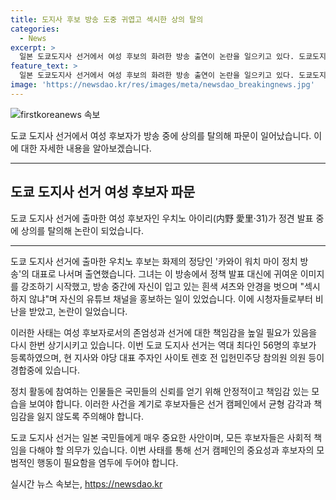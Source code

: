 ```yaml
---
title: 도지사 후보 방송 도중 귀엽고 섹시한 상의 탈의
categories:
  - News
excerpt: >
  일본 도쿄도지사 선거에서 여성 후보의 화려한 방송 출연이 논란을 일으키고 있다. 도쿄도지사 후보인 우치노 아이리는 정견 발표 중에 상의와 안경을 벗으며 자신의 유튜브 채널을 홍보했다. 이로 인해 시청자들로부터 비난이 일었고, 일부는 일본의 수치라며 격한 반응을 보였다. 이 같은 논란이 예상보다 큰 화제를 모으는 가운데, 내달 7일로 다가온 도쿄도지사 선거가 이목을 끌고 있다. #일본 #선거 #도쿄도지사선거 #여성후보탈의 #우치노아이리
feature_text: >
  일본 도쿄도지사 선거에서 여성 후보의 화려한 방송 출연이 논란을 일으키고 있다. 도쿄도지사 후보인 우치노 아이리는 정견 발표 중에 상의와 안경을 벗으며 자신의 유튜브 채널을 홍보했다. 이로 인해 시청자들로부터 비난이 일었고, 일부는 일본의 수치라며 격한 반응을 보였다. 이 같은 논란이 예상보다 큰 화제를 모으는 가운데, 내달 7일로 다가온 도쿄도지사 선거가 이목을 끌고 있다. #일본 #선거 #도쿄도지사선거 #여성후보탈의 #우치노아이리
image: 'https://newsdao.kr/res/images/meta/newsdao_breakingnews.jpg'
---
```


<p><img src="https://newsdao.kr/res/images/meta/newsdao_breakingnews.jpg" alt="firstkoreanews 속보" /></p>

<p>도쿄 도지사 선거에서 여성 후보자가 방송 중에 상의를 탈의해 파문이 일어났습니다. 이에 대한 자세한 내용을 알아보겠습니다.</p>

<hr />

<h2 data-ke-size="size26">도쿄 도지사 선거 여성 후보자 파문</h2>

<p>도쿄 도지사 선거에 출마한 여성 후보자인 우치노 아이리(内野 愛里·31)가 정견 발표 중에 상의를 탈의해 논란이 되었습니다.</p>

<hr />

<p>도쿄 도지사 선거에 출마한 우치노 후보는 화제의 정당인 '카와이 워치 마이 정치 방송'의 대표로 나서며 출연했습니다. 그녀는 이 방송에서 정책 발표 대신에 귀여운 이미지를 강조하기 시작했고, 방송 중간에 자신이 입고 있는 흰색 셔츠와 안경을 벗으며 "섹시하지 않냐"며 자신의 유튜브 채널을 홍보하는 일이 있었습니다. 이에 시청자들로부터 비난을 받았고, 논란이 일었습니다.</p>

<p>이러한 사태는 여성 후보자로서의 존엄성과 선거에 대한 책임감을 높일 필요가 있음을 다시 한번 상기시키고 있습니다. 이번 도쿄 도지사 선거는 역대 최다인 56명의 후보가 등록하였으며, 현 지사와 야당 대표 주자인 사이토 렌호 전 입헌민주당 참의원 의원 등이 경합중에 있습니다.</p>

<p>정치 활동에 참여하는 인물들은 국민들의 신뢰를 얻기 위해 안정적이고 책임감 있는 모습을 보여야 합니다. 이러한 사건을 계기로 후보자들은 선거 캠페인에서 균형 감각과 책임감을 잃지 않도록 주의해야 합니다.</p>

<p>도쿄 도지사 선거는 일본 국민들에게 매우 중요한 사안이며, 모든 후보자들은 사회적 책임을 다해야 할 의무가 있습니다. 이번 사태를 통해 선거 캠페인의 중요성과 후보자의 모범적인 행동이 필요함을 염두에 두어야 합니다.</p>
실시간 뉴스 속보는, <a href="https://newsdao.kr" rel="dofollow">https://newsdao.kr</a>


